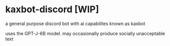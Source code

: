 # kaxbot-discord [WIP]
a general purpose discord bot with ai capabilites known as kaxbot

uses the GPT-J-6B model.
may occasionally produce socially unacceptable text